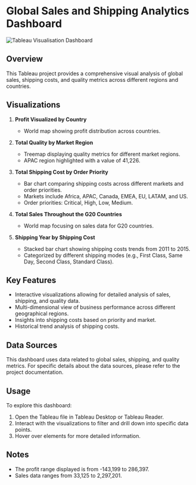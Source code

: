 # Global Sales and Shipping Analytics Dashboard

![Tableau Visualisation Dashboard](https://github.com/gappeah/tableau-visual-project/assets/114095068/450d984b-679b-4c8c-a745-ea05e2a3217e)


## Overview
This Tableau project provides a comprehensive visual analysis of global sales, shipping costs, and quality metrics across different regions and countries.

## Visualizations

1. **Profit Visualized by Country**
   - World map showing profit distribution across countries.

2. **Total Quality by Market Region**
   - Treemap displaying quality metrics for different market regions.
   - APAC region highlighted with a value of 41,226.

3. **Total Shipping Cost by Order Priority**
   - Bar chart comparing shipping costs across different markets and order priorities.
   - Markets include Africa, APAC, Canada, EMEA, EU, LATAM, and US.
   - Order priorities: Critical, High, Low, Medium.

4. **Total Sales Throughout the G20 Countries**
   - World map focusing on sales data for G20 countries.

5. **Shipping Year by Shipping Cost**
   - Stacked bar chart showing shipping costs trends from 2011 to 2015.
   - Categorized by different shipping modes (e.g., First Class, Same Day, Second Class, Standard Class).

## Key Features
- Interactive visualizations allowing for detailed analysis of sales, shipping, and quality data.
- Multi-dimensional view of business performance across different geographical regions.
- Insights into shipping costs based on priority and market.
- Historical trend analysis of shipping costs.

## Data Sources
This dashboard uses data related to global sales, shipping, and quality metrics. For specific details about the data sources, please refer to the project documentation.

## Usage
To explore this dashboard:
1. Open the Tableau file in Tableau Desktop or Tableau Reader.
2. Interact with the visualizations to filter and drill down into specific data points.
3. Hover over elements for more detailed information.

## Notes
- The profit range displayed is from -143,199 to 286,397.
- Sales data ranges from 33,125 to 2,297,201.

